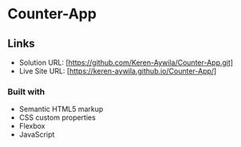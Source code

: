 # Counter-App

## Links

- Solution URL: [https://github.com/Keren-Aywila/Counter-App.git]
- Live Site URL: [https://keren-aywila.github.io/Counter-App/]
### Built with

- Semantic HTML5 markup
- CSS custom properties
- Flexbox
- JavaScript
